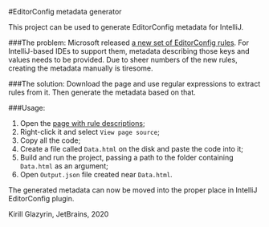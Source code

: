 #EditorConfig metadata generator

This project can be used to generate EditorConfig metadata for IntelliJ.

###The problem:
Microsoft released [a new set of EditorConfig rules](https://docs.microsoft.com/en-us/visualstudio/ide/editorconfig-formatting-conventions).
For IntelliJ-based IDEs to support them, metadata describing those keys and values needs to be provided.
Due to sheer numbers of the new rules, creating the metadata manually is tiresome.

###The solution:
Download the page and use regular expressions to extract rules from it.
Then generate the metadata based on that.

###Usage:
1. Open the [page with rule descriptions](https://docs.microsoft.com/en-us/visualstudio/ide/editorconfig-formatting-conventions);
2. Right-click it and select `View page source`;
3. Copy all the code;
4. Create a file called `Data.html` on the disk and paste the code into it;
5. Build and run the project, passing a path to the folder containing `Data.html` as an argument;
6. Open `Output.json` file created near `Data.html`.

The generated metadata can now be moved into the proper place in IntelliJ EditorConfig plugin.

Kirill Glazyrin, JetBrains, 2020